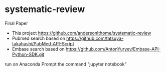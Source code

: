 # systematic-review
Final Paper

- This project https://github.com/andersonlthome/systematic-review
- Pubmed search based on https://github.com/tatsuya-takahashi/PubMed-API-Script
- Embase search based on https://github.com/AntonYuryev/Embase-API-Python-SDK.git

run on Anaconda Prompt the command "jupyter notebook"
